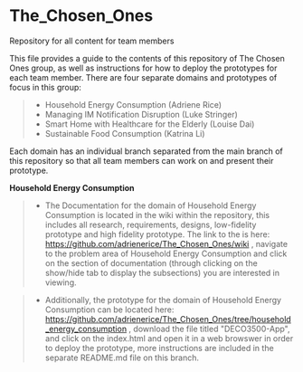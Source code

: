 # The_Chosen_Ones
Repository for all content for team members

This file provides a guide to the contents of this repository of The Chosen Ones group, as well as instructions for how to deploy the prototypes for each team member. There are four separate domains and prototypes of focus in this group: 
>* Household Energy Consumption (Adriene Rice)
>* Managing IM Notification Disruption (Luke Stringer)
>* Smart Home with Healthcare for the Elderly (Louise Dai)
>* Sustainable Food Consumption (Katrina Li)

Each domain has an individual branch separated from the main branch of this repository so that all team members can work on and present their prototype.
 
**Household Energy Consumption**
>* The Documentation for the domain of Household Energy Consumption is located in the wiki within the repository, this includes all research, requirements, designs, low-fidelity prototype and high fidelity prototype. The link to the is here: https://github.com/adrienerice/The_Chosen_Ones/wiki , navigate to the problem area of Household Energy Consumption and click on the section of documentation (through clicking on the show/hide tab to display the subsections) you are interested in viewing.

>* Additionally, the prototype for the domain of Household Energy Consumption can be located here: https://github.com/adrienerice/The_Chosen_Ones/tree/household_energy_consumption , download the file titled "DECO3500-App", and click on the index.html and open it in a web browswer in order to deploy the prototype, more instructions are included in the separate README.md file on this branch. 
